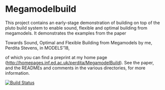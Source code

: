 
# Megamodelbuild

This project contains an early-stage demonstration of building on top of the pluto build system to enable sound, flexible and optimal building from megamodels. It demonstrates the examples from the paper 

Towards Sound, Optimal and Flexible Building from Megamodels by me, Perdita Stevens, in MODELS'18,

of which you can find a preprint at my home page (http://homepages.inf.ed.ac.uk/perdita/MegamodelBuild). See the paper,
and the READMEs and comments in the various directories, for more information.

[![Build Status](https://travis-ci.com/PerditaStevens/megamodelbuild.svg?branch=master)](https://travis-ci.com/PerditaStevens/megamodelbuild)
